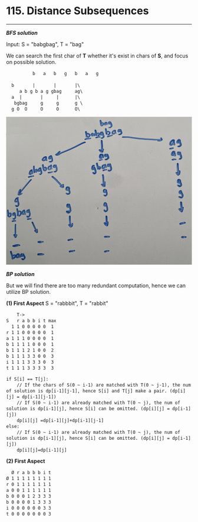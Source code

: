 # 115. Distance Subsequences
----------------------
*__BFS solution__*

Input: S = "babgbag", T = "bag"

We can search the first char of __T__ whether it's exist in chars of __S__, and focus on possible solution.
```
          b   a   b   g   b   a   g
     
  b       |       |       |\
     a b g b a g gbag     ag\
  a  |       |     |      |\
   bgbag     g     g      g \
  g O  O     O     O      O\
```
<img src="https://github.com/AlgorithmicIntelligence/Leetcode/blob/main/115.DistanceSubsequences/leetcode115.jpg" width="900">


*__BP solution__*

But we will find there are too many redundant computation, hence we can utilize BP solution.

__(1) First Aspect__
S = "rabbbit", T = "rabbit"
```
    T->
S   r a b b i t max 
  1 1 0 0 0 0 0  1
r 1 1 0 0 0 0 0  1
a 1 1 1 0 0 0 0  1
b 1 1 1 1 0 0 0  1
b 1 1 1 2 1 0 0  2
b 1 1 1 3 3 0 0  3
i 1 1 1 3 3 3 0  3
t 1 1 1 3 3 3 3  3
```
```
if S[i] == T[j]:
    // If the chars of S(0 ~ i-1) are matched with T(0 ~ j-1), the num of solution is dp[i-1][j-1], hence S[i] and T[j] make a pair. (dp[i][j] = dp[i-1][j-1])
    // If S(0 ~ i-1) are already matched with T(0 ~ j), the num of solution is dp[i-1][j], hence S[i] can be omitted. (dp[i][j] = dp[i-1][j])
    dp[i][j] =dp[i-1][j]+dp[i-1][j-1]
else:
    // If S(0 ~ i-1) are already matched with T(0 ~ j), the num of solution is dp[i-1][j], hence S[i] can be omitted. (dp[i][j] = dp[i-1][j])
    dp[i][j]=dp[i-1][j]
```

__(2) First Aspect__
```
  Ø r a b b b i t
Ø 1 1 1 1 1 1 1 1
r 0 1 1 1 1 1 1 1
a 0 0 1 1 1 1 1 1
b 0 0 0 1 2 3 3 3
b 0 0 0 0 1 3 3 3
i 0 0 0 0 0 0 3 3
t 0 0 0 0 0 0 0 3 
```

